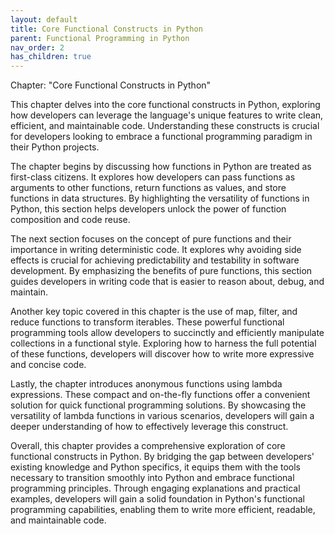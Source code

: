 ```yaml
---
layout: default
title: Core Functional Constructs in Python
parent: Functional Programming in Python
nav_order: 2
has_children: true
---
```

Chapter: "Core Functional Constructs in Python"

This chapter delves into the core functional constructs in Python, exploring how developers can leverage the language's unique features to write clean, efficient, and maintainable code. Understanding these constructs is crucial for developers looking to embrace a functional programming paradigm in their Python projects.

The chapter begins by discussing how functions in Python are treated as first-class citizens. It explores how developers can pass functions as arguments to other functions, return functions as values, and store functions in data structures. By highlighting the versatility of functions in Python, this section helps developers unlock the power of function composition and code reuse.

The next section focuses on the concept of pure functions and their importance in writing deterministic code. It explores why avoiding side effects is crucial for achieving predictability and testability in software development. By emphasizing the benefits of pure functions, this section guides developers in writing code that is easier to reason about, debug, and maintain.

Another key topic covered in this chapter is the use of map, filter, and reduce functions to transform iterables. These powerful functional programming tools allow developers to succinctly and efficiently manipulate collections in a functional style. Exploring how to harness the full potential of these functions, developers will discover how to write more expressive and concise code.

Lastly, the chapter introduces anonymous functions using lambda expressions. These compact and on-the-fly functions offer a convenient solution for quick functional programming solutions. By showcasing the versatility of lambda functions in various scenarios, developers will gain a deeper understanding of how to effectively leverage this construct.

Overall, this chapter provides a comprehensive exploration of core functional constructs in Python. By bridging the gap between developers' existing knowledge and Python specifics, it equips them with the tools necessary to transition smoothly into Python and embrace functional programming principles. Through engaging explanations and practical examples, developers will gain a solid foundation in Python's functional programming capabilities, enabling them to write more efficient, readable, and maintainable code.